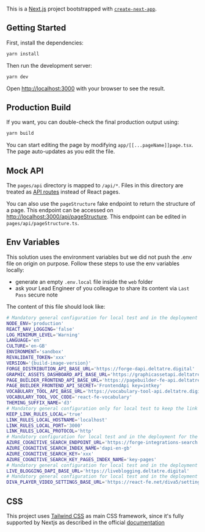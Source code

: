 This is a [Next.js](https://nextjs.org/) project bootstrapped with [`create-next-app`](https://github.com/vercel/next.js/tree/canary/packages/create-next-app).

## Getting Started

First, install the dependencies:
```bash
yarn install
```

Then run the development server:

```bash
yarn dev
```

Open [http://localhost:3000](http://localhost:3000) with your browser to see the result.

## Production Build 
If you want, you can double-check the final production output using: 

```bash
yarn build
```

You can start editing the page by modifying `app/[[...pageName]]page.tsx`. The page auto-updates as you edit the file.

## Mock API
The `pages/api` directory is mapped to `/api/*`. Files in this directory are treated as [API routes](https://nextjs.org/docs/api-routes/introduction) instead of React pages.

You can also use the `pageStructure` fake endpoint to return the structure of a page.
This endpoint can be accessed on [http://localhost:3000/api/pageStructure](http://localhost:3000/api/pageStructure). This endpoint can be edited in `pages/api/pageStructure.ts`.

## Env Variables
This solution uses the environment variables but we did not push the .env file on origin on purpose.
Follow these steps to use the env variables locally:
- generate an empty  `.env.local` file inside the `web` folder
- ask your Lead Engineer of you colleague to share its content via `Last Pass` secure note 

The content of this file should look like:
```bash
# Mandatory general configuration for local test and in the deployment
NODE_ENV='production'
REACT_NAV_LOGGING='false'
LOG_MINIMUM_LEVEL='Warning'
LANGUAGE='en'
CULTURE='en-GB'
ENVIRONMENT='sandbox'
REVALIDATE_TOKEN='xxx'
VERSION='{build-image-version}'
FORGE_DISTRIBUTION_API_BASE_URL='https://forge-dapi.deltatre.digital'
GRAPHIC_ASSETS_DASHBOARD_API_BASE_URL='https://graphicassetapi.deltatre.digital'
PAGE_BUILDER_FRONTEND_API_BASE_URL='https://pagebuilder-fe-api.deltatre.digital'
PAGE_BUILDER_FRONTEND_API_SECRET='FrontendApi key=intkey'
VOCABULARY_TOOL_API_BASE_URL='https://vocabulary-tool-api.deltatre.digital'
VOCABULARY_TOOL_VOC_CODE='react-fe-vocabulary'
THEMING_SUFFIX_NAME='d3'
# Mandatory general configuration only for local test to keep the link rules on local path
KEEP_LINK_RULES_LOCAL='true'
LINK_RULES_LOCAL_HOSTNAME='localhost'
LINK_RULES_LOCAL_PORT='3000'
LINK_RULES_LOCAL_PROTOCOL='http'
# Mandatory configuration for local test and in the deployment for the module SearchResults with the Azure Cognitive Search
AZURE_COGNITIVE_SEARCH_ENDPOINT_URL='https://forge-integrations-search.search.windows.net'
AZURE_COGNITIVE_SEARCH_INDEX_NAME='dapi-en-gb'
AZURE_COGNITIVE_SEARCH_KEY='xxx'
AZURE_COGNITIVE_SEARCH_KEY_PAGES_INDEX_NAME='key-pages'
# Mandatory general configuration for local test and in the deployment for the module and the component releated to the LiveBlogging
LIVE_BLOGGING_DAPI_BASE_URL='https://liveblogging.deltatre.digital'
# Mandatory general configuration for local test and in the deployment for the module and the component releated to the Diva Player
DIVA_PLAYER_VIDEO_SETTINGS_BASE_URL='https://react-fe.net/diva5/settings'
```

## CSS 
This project uses [Tailwind CSS](https://tailwindcss.com/) as main CSS framework, since it's fully supported by Nextjs as described in the official [documentation](https://beta.nextjs.org/docs/styling/tailwind-css)